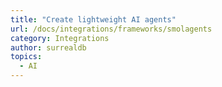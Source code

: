 ```yaml
---
title: "Create lightweight AI agents"
url: /docs/integrations/frameworks/smolagents
category: Integrations
author: surrealdb
topics:
  - AI
---
```


